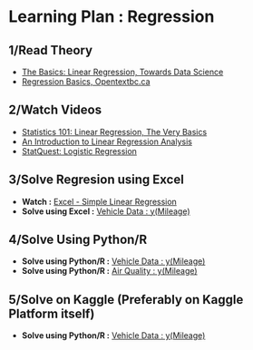 # Learning Plan : Regression

## 1/Read Theory
- [The Basics: Linear Regression, Towards Data Science](https://towardsdatascience.com/the-basics-linear-regression-2fc9f5124687)
- [Regression Basics, Opentextbc.ca](https://opentextbc.ca/introductorybusinessstatistics/chapter/regression-basics-2/)

## 2/Watch Videos
- [Statistics 101: Linear Regression, The Very Basics](https://www.youtube.com/watch?v=ZkjP5RJLQF4)
- [An Introduction to Linear Regression Analysis](https://www.youtube.com/watch?v=zPG4NjIkCjc)
- [StatQuest: Logistic Regression](https://www.youtube.com/watch?v=yIYKR4sgzI8)

## 3/Solve Regresion using Excel
- **Watch :** [Excel - Simple Linear Regression](https://www.youtube.com/watch?v=Cltt47Ah3Q4)
- **Solve using Excel :** [Vehicle Data : y(Mileage)](https://github.com/KunaalNaik/Data_Science/blob/master/Learning%20Plans/Regression_Excel_Vehicle_Data.csv)

## 4/Solve Using Python/R
- **Solve using Python/R :** [Vehicle Data : y(Mileage)](https://github.com/KunaalNaik/Data_Science/blob/master/Learning%20Plans/Regression_Excel_Vehicle_Data.csv)
- **Solve using Python/R :** [Air Quality : y(Mileage)](https://archive.ics.uci.edu/ml/datasets/Air+Quality)

## 5/Solve on Kaggle (Preferably on Kaggle Platform itself)
- **Solve using Python/R :** [Vehicle Data : y(Mileage)](https://www.kaggle.com/c/house-prices-advanced-regression-techniques)

